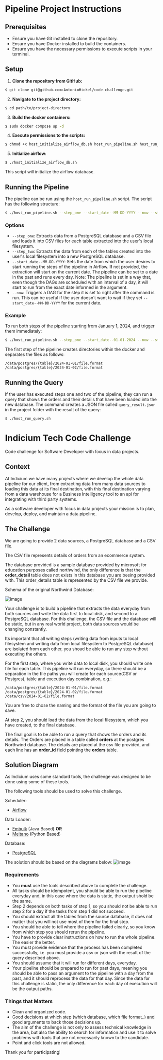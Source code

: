 # Pipeline Project Instructions

## Prerequisites

- Ensure you have Git installed to clone the repository.
- Ensure you have Docker installed to build the containers.
- Ensure you have the necessary permissions to execute scripts in your terminal.

## Setup

1. **Clone the repository from GitHub:**
   
``` bash
$ git clone git@github.com:AntonioHickel/code-challenge.git
```

2. **Navigate to the project directory:**

``` bash
$ cd path/to/project-directory
```

3. **Build the docker containers:**

``` bash
$ sudo docker compose up -d
```

4. **Execute permissions to the scripts:**

``` bash
$ chmod +x host_initialize_airflow_db.sh host_run_pipeline.sh host_run_query.sh
```

5. **Initialize airflow:**

``` bash
$ ./host_initialize_airflow_db.sh
```

This script will initialize the airflow database.

## Running the Pipeline

The pipeline can be run using the `host_run_pipeline.sh` script. The script has the following structure:

``` bash
$ ./host_run_pipeline.sh --step_one --start_date--MM-DD-YYYY --now --step_two --start_date--MM-DD-YYYY --now
```

### Options

- `--step_one`: Extracts data from a PostgreSQL database and a CSV file and loads it into CSV files for each table extracted into the user's local filesystem.
- `--step_two`: Extracts the data from each of the tables created into the user's local filesystem into a new PostgreSQL database.
- `--start_date--MM-DD-YYYY`: Sets the date from which the user desires to start running the steps of the pipeline in Airflow. If not provided, the extraction will start on the current date. The pipeline can be set to a date in the past and runs every day. Note: The pipeline is set in a way that, even though the DAGs are scheduled with an interval of a day, it will start to run from the exact date informed in the argument.
- `--now`: Triggers a DAG for the step it is set to right after the command is run. This can be useful if the user doesn't want to wait if they set `--start_date--MM-DD-YYYY` for the current date.

### Example

To run both steps of the pipeline starting from January 1, 2024, and trigger them immediately:

``` bash
$ ./host_run_pipeline.sh --step_one --start_date--01-01-2024 --now --step_two --start_date--01-01-2024 --now
```

The first step of the pipeline creates directories within the docker and separates the files as follows:

```
/data/postgres/{table}/2024-01-01/file.format
/data/postgres/{table}/2024-01-02/file.format
```

## Running the Query

If the user has executed steps one and two of the pipeline, they can run a query that shows the orders and their details that have been loaded into the new database. The command creates a JSON file called `query_result.json` in the project folder with the result of the query:

``` bash
$ ./host_run_query.sh
```









# Indicium Tech Code Challenge

Code challenge for Software Developer with focus in data projects.


## Context

At Indicium we have many projects where we develop the whole data pipeline for our client, from extracting data from many data sources to loading this data at its final destination, with this final destination varying from a data warehouse for a Business Intelligency tool to an api for integrating with third party systems.

As a software developer with focus in data projects your mission is to plan, develop, deploy, and maintain a data pipeline.


## The Challenge

We are going to provide 2 data sources, a PostgreSQL database and a CSV file.

The CSV file represents details of orders from an ecommerce system.

The database provided is a sample database provided by microsoft for education purposes called northwind, the only difference is that the **order_detail** table does not exists in this database you are beeing provided with. This order_details table is represented by the CSV file we provide.

Schema of the original Northwind Database: 

![image](https://user-images.githubusercontent.com/49417424/105997621-9666b980-608a-11eb-86fd-db6b44ece02a.png)

Your challenge is to build a pipeline that extracts the data everyday from both sources and write the data first to local disk, and second to a PostgreSQL database. For this challenge, the CSV file and the database will be static, but in any real world project, both data sources would be changing constantly.

Its important that all writing steps (writing data from inputs to local filesystem and writing data from local filesystem to PostgreSQL database) are isolated from each other, you shoud be able to run any step without executing the others.

For the first step, where you write data to local disk, you should write one file for each table. This pipeline will run everyday, so there should be a separation in the file paths you will create for each source(CSV or Postgres), table and execution day combination, e.g.:

```
/data/postgres/{table}/2024-01-01/file.format
/data/postgres/{table}/2024-01-02/file.format
/data/csv/2024-01-02/file.format
```

You are free to chose the naming and the format of the file you are going to save.

At step 2, you should load the data from the local filesystem, which you have created, to the final database.

The final goal is to be able to run a query that shows the orders and its details. The Orders are placed in a table called **orders** at the postgres Northwind database. The details are placed at the csv file provided, and each line has an **order_id** field pointing the **orders** table.

## Solution Diagram

As Indicium uses some standard tools, the challenge was designed to be done using some of these tools.

The following tools should be used to solve this challenge.

Scheduler:
- [Airflow](https://airflow.apache.org/docs/apache-airflow/stable/installation/index.html)

Data Loader:
- [Embulk](https://www.embulk.org) (Java Based)
**OR**
- [Meltano](https://docs.meltano.com/?_gl=1*1nu14zf*_gcl_au*MTg2OTE2NDQ4Mi4xNzA2MDM5OTAz) (Python Based)

Database:
- [PostgreSQL](https://www.postgresql.org/docs/15/index.html)

The solution should be based on the diagrams below:
![image](docs/diagrama_embulk_meltano.jpg)


### Requirements

- You **must** use the tools described above to complete the challenge.
- All tasks should be idempotent, you should be able to run the pipeline everyday and, in this case where the data is static, the output shold be the same.
- Step 2 depends on both tasks of step 1, so you should not be able to run step 2 for a day if the tasks from step 1 did not succeed.
- You should extract all the tables from the source database, it does not matter that you will not use most of them for the final step.
- You should be able to tell where the pipeline failed clearly, so you know from which step you should rerun the pipeline.
- You have to provide clear instructions on how to run the whole pipeline. The easier the better.
- You must provide evidence that the process has been completed successfully, i.e. you must provide a csv or json with the result of the query described above.
- You should assume that it will run for different days, everyday.
- Your pipeline should be prepared to run for past days, meaning you should be able to pass an argument to the pipeline with a day from the past, and it should reprocess the data for that day. Since the data for this challenge is static, the only difference for each day of execution will be the output paths.

### Things that Matters

- Clean and organized code.
- Good decisions at which step (which database, which file format..) and good arguments to back those decisions up.
- The aim of the challenge is not only to assess technical knowledge in the area, but also the ability to search for information and use it to solve problems with tools that are not necessarily known to the candidate.
- Point and click tools are not allowed.


Thank you for participating!
